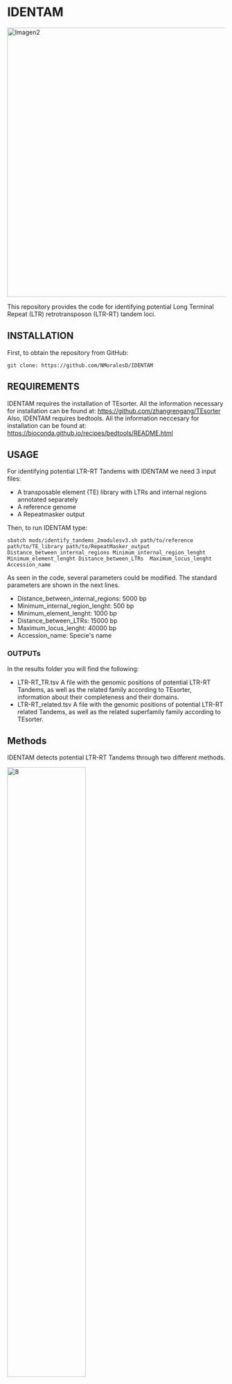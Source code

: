 # **IDENTAM**
<img width="620" alt="Imagen2" src="https://github.com/NMoralesD/IDENTAM/assets/173355210/48db2ba0-bd9b-40eb-8b98-f1c5a34a1f0d">

This repository provides the code for identifying potential Long Terminal Repeat (LTR) retrotransposon (LTR-RT) tandem loci.

## INSTALLATION
First, to obtain the repository from GitHub:

```git clone: https://github.com/NMoralesD/IDENTAM```


## REQUIREMENTS
IDENTAM requires the installation of TEsorter. 
All the information necessary for installation can be found at: https://github.com/zhangrengang/TEsorter
Also, IDENTAM requires bedtools. 
All the information neccesary for installation can be found at: https://bioconda.github.io/recipes/bedtools/README.html

## USAGE
For identifying potential LTR-RT Tandems with IDENTAM we need 3 input files:  
- A transposable element (TE) library with LTRs and internal regions annotated separately
- A reference genome
- A Repeatmasker output 

Then, to run IDENTAM type: 


```sbatch mods/identify_tandems_2modulesv3.sh path/to/reference path/to/TE_library path/to/RepeatMasker_output Distance_between_internal_regions Minimum_internal_region_lenght Minimum_element_lenght Distance_between_LTRs  Maximum_locus_lenght Accession_name```

As seen in the code, several parameters could be modified. The standard parameters are shown in the next lines. 
- Distance_between_internal_regions: 5000 bp
- Minimum_internal_region_lenght: 500 bp
- Minimum_element_lenght: 1000 bp
- Distance_between_LTRs: 15000 bp
- Maximum_locus_lenght: 40000 bp
- Accession_name: Specie's name 

### OUTPUTs
In the results folder you will find the following: 
+ LTR-RT_TR.tsv  A file with the genomic positions of potential LTR-RT Tandems, as well as the related family according to TEsorter, information about their completeness and their domains.
+ LTR-RT_related.tsv  A file with the genomic positions of potential LTR-RT related Tandems, as well as the related superfamily family according to TEsorter.

## Methods
IDENTAM detects potential LTR-RT Tandems through two different methods. 

<img src="https://github.com/NMoralesD/IDENTAM/assets/173355210/07552642-df4f-4e63-a496-d4eed9a679f1" alt="8" style="width:60%; height:auto;">

### METHOD 1 
It detects two close (≤ 5Kb) internal LTR-RT regions from the same family. Then, it checks for surrounding LTRs and creates a bed file with potential LTR-RT Tandems.
### METHOD 2
It detects three close LTRs from the same family. Then, it checks if there are internal LTR-RT regions from the same family between the LTRs and creates a bed file with potential LTR-RT Tandems.









